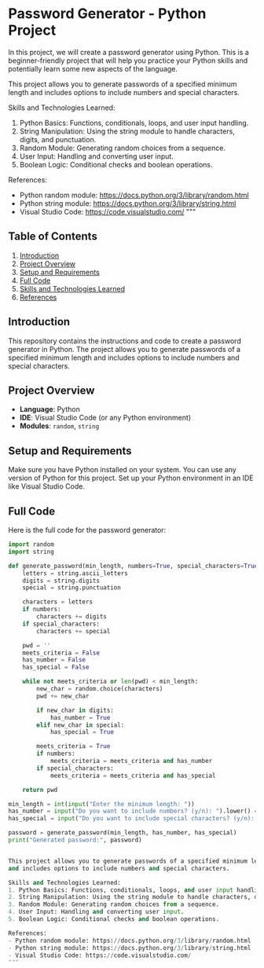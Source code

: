 # Password Generator - Python Project

In this project, we will create a password generator using Python. This is a beginner-friendly project that will help you practice your Python skills and potentially learn some new aspects of the language.


This project allows you to generate passwords of a specified minimum length
and includes options to include numbers and special characters.

Skills and Technologies Learned:
1. Python Basics: Functions, conditionals, loops, and user input handling.
2. String Manipulation: Using the string module to handle characters, digits, and punctuation.
3. Random Module: Generating random choices from a sequence.
4. User Input: Handling and converting user input.
5. Boolean Logic: Conditional checks and boolean operations.

References:
- Python random module: https://docs.python.org/3/library/random.html
- Python string module: https://docs.python.org/3/library/string.html
- Visual Studio Code: https://code.visualstudio.com/
"""

## Table of Contents
1. [Introduction](#introduction)
2. [Project Overview](#project-overview)
3. [Setup and Requirements](#setup-and-requirements)
4. [Full Code](#full-code)
5. [Skills and Technologies Learned](#skills-and-technologies-learned)
6. [References](#references)

## Introduction

This repository contains the instructions and code to create a password generator in Python. The project allows you to generate passwords of a specified minimum length and includes options to include numbers and special characters.

## Project Overview

- **Language**: Python
- **IDE**: Visual Studio Code (or any Python environment)
- **Modules**: `random`, `string`

## Setup and Requirements

Make sure you have Python installed on your system. You can use any version of Python for this project. Set up your Python environment in an IDE like Visual Studio Code.


## Full Code

Here is the full code for the password generator:

```python
import random
import string

def generate_password(min_length, numbers=True, special_characters=True):
    letters = string.ascii_letters
    digits = string.digits
    special = string.punctuation

    characters = letters
    if numbers:
        characters += digits
    if special_characters:
        characters += special

    pwd = ''
    meets_criteria = False
    has_number = False
    has_special = False

    while not meets_criteria or len(pwd) < min_length:
        new_char = random.choice(characters)
        pwd += new_char

        if new_char in digits:
            has_number = True
        elif new_char in special:
            has_special = True

        meets_criteria = True
        if numbers:
            meets_criteria = meets_criteria and has_number
        if special_characters:
            meets_criteria = meets_criteria and has_special

    return pwd

min_length = int(input("Enter the minimum length: "))
has_number = input("Do you want to include numbers? (y/n): ").lower() == 'y'
has_special = input("Do you want to include special characters? (y/n): ").lower() == 'y'

password = generate_password(min_length, has_number, has_special)
print("Generated password:", password)


This project allows you to generate passwords of a specified minimum length
and includes options to include numbers and special characters.

Skills and Technologies Learned:
1. Python Basics: Functions, conditionals, loops, and user input handling.
2. String Manipulation: Using the string module to handle characters, digits, and punctuation.
3. Random Module: Generating random choices from a sequence.
4. User Input: Handling and converting user input.
5. Boolean Logic: Conditional checks and boolean operations.

References:
- Python random module: https://docs.python.org/3/library/random.html
- Python string module: https://docs.python.org/3/library/string.html
- Visual Studio Code: https://code.visualstudio.com/
"""

